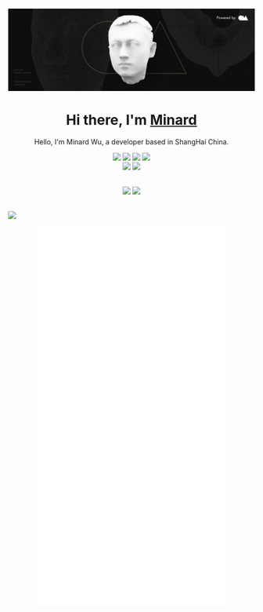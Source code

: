 <div align="center">

![](https://github.com/canisminor1990/canisminor1990/blob/main/assets/banner.webp?raw=true)

<h1 align="center">Hi there, I'm <a href="https://github.com/minardwu">Minard</a></h1>

Hello, I'm Minard Wu, a developer based in ShangHai China.

![][lang-java]
![][lang-kotlin]
![][lang-typescript]
![][lang-css]
 <br /> 
[![][website-shield]][website-url]
[![][follow-shield]][follow-url]

</div>

<br/>

<div align="center">
<!-- <img height="148" src="https://github-readme-stats.vercel.app/api?username=minardwu&show_icons=true&theme=radical&title_color=151515&text_color=151515&icon_color=90774f&bg_color=fff"/> -->

<img height="148" src="https://github-readme-stats.vercel.app/api?username=minardwu&show_icons=true&theme=gradient&title_color=fff&text_color=fff&icon_color=fff&bg_color=0,e56346,944e90"/>

<img height="148" src="https://github-readme-stats.vercel.app/api/top-langs/?username=minardwu&layout=compact&title_color=151515&text_color=151515&icon_color=90774f&bg_color=fff"/>
</div>

<br/>

![][split]

<div align="center">
  <img width="390" alt="github info" src="https://raw.githubusercontent.com/MinardWu/MinardWu/main/assets/github_info.svg">
  <img width="390" alt="steam info" src="https://raw.githubusercontent.com/MinardWu/MinardWu/main/assets/steam_info.svg">
</div>

<!-- split -->

[split]: https://raw.githubusercontent.com/andreasbm/readme/master/assets/lines/rainbow.png

<!-- LANG -->

[lang-java]: https://img.shields.io/badge/-Java-E34F26?style=flat-square&logo=java&logoColor=white
[lang-kotlin]: https://img.shields.io/badge/-Kotlin-734CFE?style=flat-square&logo=kotlin&logoColor=white
[lang-javascript]: https://img.shields.io/badge/-JavaScript-C69D00?style=flat-square&logoColor=white&logo=javascript
[lang-typescript]: https://img.shields.io/badge/-TypeScript-2f74c0?style=flat-square&logoColor=white&logo=typescript
[lang-css]: https://img.shields.io/badge/-CSS-254bdd?style=flat-square&logoColor=white&logo=css3
[lang-shell]: https://img.shields.io/badge/-Shell-444?style=flat-square&logoColor=white&logo=powershell

<!-- SOCIAL -->

[website-shield]: https://img.shields.io/website?down_message=offline&label=minardwu.com&up_message=online&url=https%3A%2F%2Fminardwu.com&style=flat-square
[website-url]: https://minardwu.com
[follow-shield]: https://img.shields.io/github/followers/minardwu?label=Follow&style=social
[follow-url]: https://github.com/minardwu

[qq-shield]: https://img.shields.io/badge/-@40073838-007AFF?style=flat-square&logoColor=white&logo=tencentqq
[qq-url]: http://wpa.qq.com/msgrd?v=3&uin=40073838&site=qq&menu=yes
[wechat-shield]: https://img.shields.io/badge/-@canisminor-00C25F?style=flat-square&logoColor=white&logo=wechat
[wechat-url]: https://canisminor.cc/img/qrcode.png